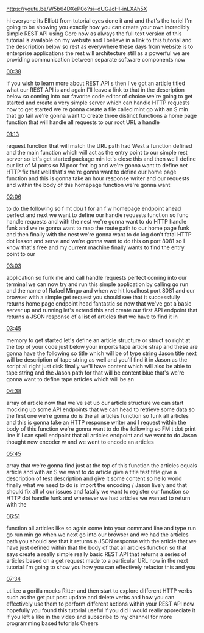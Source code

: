 https://youtu.be/W5b64DXeP0o?si=dUGJcHl-inLXAh5X

hi everyone its Elliott from tutorial eyes done it and and that's the toriel I'm going to be showing you exactly how you can create your own incredibly simple REST API using Gore now as always the full text version of this tutorial is available on my website and I believe in a link to this tutorial and the description below so rest as everywhere these days from website is to enterprise applications the rest will architecture still as a powerful we are providing communication between separate software components now

[00:38](https://www.youtube.com/watch?v=undefined&t=38s)

if you wish to learn more about REST API s then I've got an article titled what our REST API is and again I'll leave a link to that in the description below so coming into our favorite code editor of choice we're going to get started and create a very simple server which can handle HTTP requests now to get started we're gonna create a file called mint go with an S min that go fail we're gonna want to create three distinct functions a home page function that will handle all requests to our root URL a handle

[01:13](https://www.youtube.com/watch?v=undefined&t=73s)

request function that will match the URL path had West a function defined and the main function which will act as the entry point to our simple rest server so let's get started package min let's close this and then we'll define our list of M ports so M poor fmt log and we're gonna want to define net HTTP fix that well that's we're gonna want to define our home page function and this is gonna take an hour response writer and our requests and within the body of this homepage function we're gonna want

[02:06](https://www.youtube.com/watch?v=undefined&t=126s)

to do the following so f mt dou f for an f w homepage endpoint ahead perfect and next we want to define our handle requests function so func handle requests and with the nest we're gonna want to do HTTP handle funk and we're gonna want to map the route path to our home page funk and then finally with the nest we're gonna want to do log don't fatal HTTP dot lesson and serve and we're gonna want to do this on port 8081 so I know that's free and my current machine finally wants to find the entry point to our

[03:03](https://www.youtube.com/watch?v=undefined&t=183s)

application so funk me and call handle requests perfect coming into our terminal we can now try and run this simple application by calling go run and the name of Rafael Mingo and when we hit localhost port 8081 and our browser with a simple get request you should see that it successfully returns home page endpoint head fantastic so now that we've got a basic server up and running let's extend this and create our first API endpoint that returns a JSON response of a list of articles that we have to find it in

[03:45](https://www.youtube.com/watch?v=undefined&t=225s)

memory to get started let's define an article structure or struct so right at the top of your code just below your imports tape article strap and these are gonna have the following so title which will be of type string Jason title next will be description of tape string as well and you'll find it in Jason as the script all right just disk finally we'll have content which will also be able to tape string and the Jason path for that will be content blue that's we're gonna want to define tape articles which will be an

[04:38](https://www.youtube.com/watch?v=undefined&t=278s)

array of article now that we've set up our article structure we can start mocking up some API endpoints that we can head to retrieve some data so the first one we're gonna do is the all articles function so funk all articles and this is gonna take an HTTP response writer and I request within the body of this function we're gonna want to do the following so FM t dot print line if I can spell endpoint that all articles endpoint and we want to do Jason thought new encoder w and we went to encode an articles

[05:45](https://www.youtube.com/watch?v=undefined&t=345s)

array that we're gonna find just at the top of this function the articles equals article and with an S we want to do article give a title test title give a description of test description and give it some content so hello world finally what we need to do is import the encoding / Jason lively and that should fix all of our issues and fatally we want to register our function so HTTP dot handle funk and whenever we had articles we wanted to return with the

[06:51](https://www.youtube.com/watch?v=undefined&t=411s)

function all articles like so again come into your command line and type run go run min go when we next go into our browser and we had the articles path you should see that it returns a JSON response with the article that we have just defined within that the body of that all articles function so that says create a really simple really basic REST API that returns a series of articles based on a get request made to a particular URL now in the next tutorial I'm going to show you how you can effectively refactor this and you

[07:34](https://www.youtube.com/watch?v=undefined&t=454s)

utilize a gorilla mocks Ritter and then start to explore different HTTP verbs such as the get put post update and delete verbs and how you can effectively use them to perform different actions within your REST API now hopefully you found this tutorial useful if you did I would really appreciate it if you left a like in the video and subscribe to my channel for more programming based tutorials Cheers